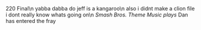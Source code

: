 220 Final\n
yabba dabba do jeff is a kangaroo\n
also i didnt make a clion file i dont really know whats going on\n
*Smash Bros. Theme Music plays* Dan has entered the fray
